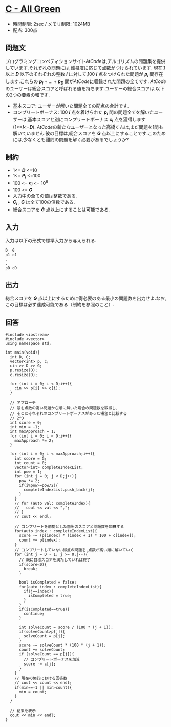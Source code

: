 # [C - All Green](https://abc104.contest.atcoder.jp/tasks/abc104_c)
* 時間制限: 2sec / メモリ制限: 1024MB
* 配点: 300点

## 問題文
プログラミングコンペティションサイト*AtCode*は,アルゴリズムの問題集を提供しています.それぞれの問題には,難易度に応じて点数がつけられています.
現在,1以上 ***D*** 以下のそれぞれの整数 ***i*** に対して,100 ***i*** 点をつけられた問題が ***p<sub>i</sub>*** 問存在します.これらの ***p<sub>i</sub>*** + ... + ***p<sub>D</sub>*** 問が*AtCode*に収録された問題の全てです.
*AtCode*のユーザーは総合スコアと呼ばれる値を持ちます.ユーザーの総合スコアは,以下の2つの要素の和です.
* 基本スコア: ユーザーが解いた問題全ての配点の合計です.
* コンプリートボーナス: 100 ***i*** 点を着けられた ***p<sub>i</sub>*** 問の問題全てを解いたユーザーは,基本スコアと別にコンプリートボーナス ***c<sub>i</sub>*** 点を獲得します (1<=***i***<=***D***).
*AtCode*の新たなユーザーとなった高橋くんは,まだ問題を1問も解いていません.彼の目標は,総合スコアを ***G*** 点以上にすることです.このためには,少なくとも難問の問題を解く必要があるでしょうか?

## 制約
* 1<= ***D*** <=10
* 1<= ***P<sub>i</sub>*** <=100
* 100 <= ***c<sub>i</sub>*** <= 10<sup>6</sup>
* 100 <= ***G***
* 入力中の全ての値は整数である.
* ***C<sub>i</sub>*** , ***G*** は全て100の倍数である.
* 総合スコアを ***G*** 点以上にすることは可能である.

## 入力
入力は以下の形式で標準入力から与えられる.
```
D  G
p1 c1
.
.
pD cD
```

## 出力
総合スコアを ***G*** 点以上にするために得必要のある最小の問題数を出力せよ.なお,この目標は必ず達成可能である（制約を参照のこと）.

## 回答
```:cpp
#include <iostream>
#include <vector>
using namespace std;

int main(void){
  int D, G;
  vector<int> p, c;
  cin >> D >> G;
  p.resize(D);
  c.resize(D);

  for (int i = 0; i < D;i++){
    cin >> p[i] >> c[i];
  }

  // アプローチ
  // 最も点数の高い問題から順に解いた場合の問題数を取得し,
  // そこにそれぞれのコンプリートボーナスがあった場合と比較する
  // 2^D
  int score = 0;
  int min = -1;
  int maxApproach = 1;
  for (int i = 0; i < D;i++){
    maxApproach *= 2;
  }

  for (int i = 0; i < maxApproach;i++){
    int score = G;
    int count = 0;
    vector<int> completeIndexList;
    int pow = 1;
    for (int j = 0; j < D;j++){
      pow *= 2;
      if(i%pow>=pow/2){
        completeIndexList.push_back(j);
      }
    }
    // for (auto val: completeIndex){
    //   cout << val << ",";
    // }
    // cout << endl;

    // コンプリートを前提とした箇所のスコアと問題数を加算する
    for(auto index : completeIndexList){
      score -= (p[index] * (index + 1) * 100 + c[index]);
      count += p[index];
    }
    // コンプリートしていない得点の問題を,点数が高い順に解いていく
    for (int j = D - 1; j >= 0;j--){
      // 既に目標スコアを満たしていれば終了
      if(score<0){
        break;
      }

      bool isCompleted = false;
      for(auto index : completeIndexList){
        if(j==index){
          isCompleted = true;
        }
      }
      if(isCompleted==true){
        continue;
      }

      int solveCount = score / (100 * (j + 1));
      if(solveCount>p[j]){
        solveCount = p[j];
      }
      score -= solveCount * (100 * (j + 1));
      count += solveCount;
      if (solveCount == p[j]){
        // コンプリートボーナスを加算
        score -= c[j];
      }
    }
    // 現在の施行における回答数
    // cout << count << endl;
    if(min==-1 || min>count){
      min = count;
    }
  }

  // 結果を表示
  cout << min << endl;
}
```
